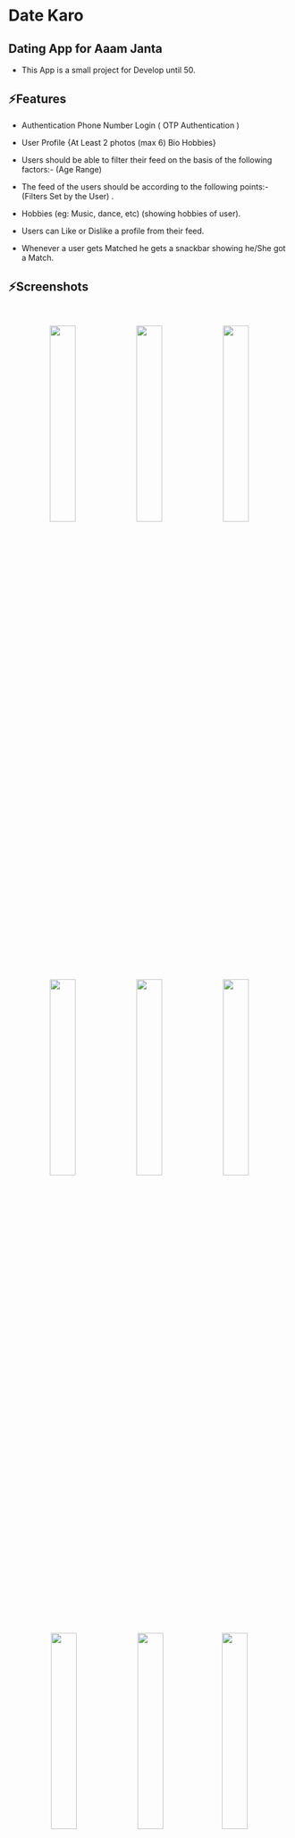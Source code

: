 
# Date Karo

## Dating App for Aaam Janta

 - This App is a small project for Develop until 50.


## ⚡Features

- Authentication 
Phone Number Login ( OTP Authentication )

- User Profile 
 {At Least 2 photos (max 6)
 Bio
 Hobbies}

- Users should be able to filter their feed on the basis of the following factors:-
 (Age Range)

- The feed of the users should be according to the following points:-
 (Filters Set by the User) .
- Hobbies (eg: Music, dance, etc) (showing hobbies of user).

- Users can Like or Dislike a profile from their feed.
- Whenever a user gets Matched he gets a snackbar showing he/She got a Match.

## ⚡Screenshots

<br>
<p align="center">
    <img src="assets/Screenshots/login.jpg" width="30%"></img> <img src="assets/Screenshots/verify.jpg" width="30%"></img> <img src="assets/Screenshots/otp.jpg" width="30%"></img> 
    <br>
    <img src="assets/Screenshots/details.jpg" width="30%"></img> <img src="assets/Screenshots/hobbies.jpg" width="30%"></img> <img src="assets/Screenshots/images.jpg" width="30%"></img>
    <br> 
    <img src="assets/Screenshots/profile.jpg" width="30%"> </img><img src="assets/Screenshots/feed.jpg" width="30%"><img src="assets/Screenshots/swipe.jpg" width="30%"></img>  
    <br>
    <img src="assets/Screenshots/match.jpg" width="30%"></img> <img src="assets/Screenshots/filter.jpg" width="30%"></img> <img src="assets/Screenshots/alert.jpg" width="30%"></img>
    <br>
    


</p>

<br>
<br>

## ⚡Future Implementations
- INTRESED section have chat features and able to exchange media.
- Filter the User feed on Bases of Distance Radius and Gender.


## 💻Tech Stacks 

- Flutter
- Firebase

## 🤓 Contributors 

- [Kapil Kumar](https://github.com/kapilkumar2001)
- [Nishant Andoriya](https://github.com/M-A-D-A-R-A)
